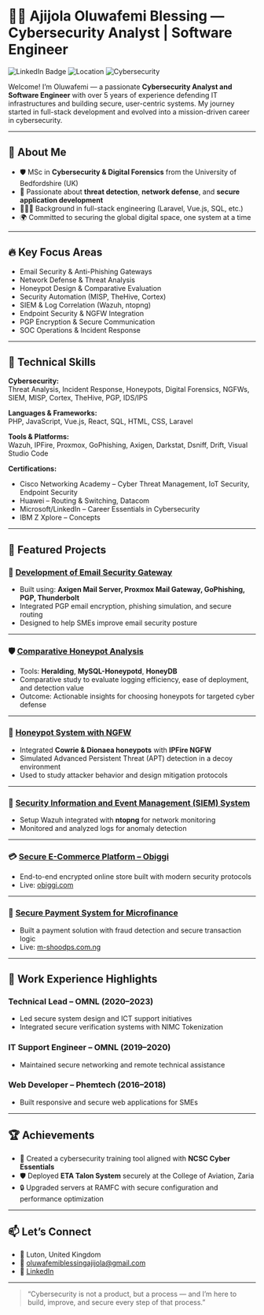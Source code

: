 # 👨‍💻 Ajijola Oluwafemi Blessing — Cybersecurity Analyst | Software Engineer

![LinkedIn Badge](https://img.shields.io/badge/LinkedIn-Profile-blue?logo=linkedin&style=flat-square)
![Location](https://img.shields.io/badge/Based_in-United_Kingdom-007EC6?style=flat-square)
![Cybersecurity](https://img.shields.io/badge/Role-Cybersecurity_Analyst-success?style=flat-square)

Welcome! I’m Oluwafemi — a passionate **Cybersecurity Analyst and Software Engineer** with over 5 years of experience defending IT infrastructures and building secure, user-centric systems. My journey started in full-stack development and evolved into a mission-driven career in cybersecurity.

---

## 📌 About Me

- 🛡️ MSc in **Cybersecurity & Digital Forensics** from the University of Bedfordshire (UK)
- 🔐 Passionate about **threat detection**, **network defense**, and **secure application development**
- 👨🏽‍💻 Background in full-stack engineering (Laravel, Vue.js, SQL, etc.)
- 🌍 Committed to securing the global digital space, one system at a time

---

## 🔥 Key Focus Areas

- Email Security & Anti-Phishing Gateways  
- Network Defense & Threat Analysis  
- Honeypot Design & Comparative Evaluation  
- Security Automation (MISP, TheHive, Cortex)  
- SIEM & Log Correlation (Wazuh, ntopng)  
- Endpoint Security & NGFW Integration  
- PGP Encryption & Secure Communication  
- SOC Operations & Incident Response

---

## 🧠 Technical Skills

**Cybersecurity:**  
Threat Analysis, Incident Response, Honeypots, Digital Forensics, NGFWs, SIEM, MISP, Cortex, TheHive, PGP, IDS/IPS

**Languages & Frameworks:**  
PHP, JavaScript, Vue.js, React, SQL, HTML, CSS, Laravel

**Tools & Platforms:**  
Wazuh, IPFire, Proxmox, GoPhishing, Axigen, Darkstat, Dsniff, Drift, Visual Studio Code

**Certifications:**  
- Cisco Networking Academy – Cyber Threat Management, IoT Security, Endpoint Security  
- Huawei – Routing & Switching, Datacom  
- Microsoft/LinkedIn – Career Essentials in Cybersecurity  
- IBM Z Xplore – Concepts  

---

## 🚀 Featured Projects

### 🔐 [Development of Email Security Gateway](https://github.com/ajijola/email-security-gateway)

- Built using: **Axigen Mail Server, Proxmox Mail Gateway, GoPhishing, PGP, Thunderbolt**
- Integrated PGP email encryption, phishing simulation, and secure routing
- Designed to help SMEs improve email security posture

---

### 🛡️ [Comparative Honeypot Analysis](https://github.com/ajijola/honeypot-comparison)

- Tools: **Heralding**, **MySQL-Honeypotd**, **HoneyDB**
- Comparative study to evaluate logging efficiency, ease of deployment, and detection value
- Outcome: Actionable insights for choosing honeypots for targeted cyber defense

---

### 🧲 [Honeypot System with NGFW](https://github.com/ajijola/ngfw-honeypot-system)

- Integrated **Cowrie & Dionaea honeypots** with **IPFire NGFW**
- Simulated Advanced Persistent Threat (APT) detection in a decoy environment
- Used to study attacker behavior and design mitigation protocols

---

### 📡 [Security Information and Event Management (SIEM) System](https://github.com/ajijola/siem-wazuh)

- Setup Wazuh integrated with **ntopng** for network monitoring
- Monitored and analyzed logs for anomaly detection

---

### 💳 [Secure E-Commerce Platform – Obiggi](https://github.com/ajijola/obiggi-secure-ecommerce)

- End-to-end encrypted online store built with modern security protocols  
- Live: [obiggi.com](https://obiggi.com)

---

### 🧾 [Secure Payment System for Microfinance](https://github.com/ajijola/m-shood-payment-secure)

- Built a payment solution with fraud detection and secure transaction logic  
- Live: [m-shoodps.com.ng](https://m-shoodps.com.ng)

---

## 💼 Work Experience Highlights

### Technical Lead – OMNL (2020–2023)
- Led secure system design and ICT support initiatives
- Integrated secure verification systems with NIMC Tokenization

### IT Support Engineer – OMNL (2019–2020)
- Maintained secure networking and remote technical assistance

### Web Developer – Phemtech (2016–2018)
- Built responsive and secure web applications for SMEs

---

## 🏆 Achievements

- 🧠 Created a cybersecurity training tool aligned with **NCSC Cyber Essentials**
- 🛡️ Deployed **ETA Talon System** securely at the College of Aviation, Zaria
- 🔒 Upgraded servers at RAMFC with secure configuration and performance optimization

---

## 📫 Let’s Connect

- 📍 Luton, United Kingdom  
- 📧 oluwafemiblessingajijola@gmail.com  
- 🔗 [LinkedIn](https://www.linkedin.com/in/ajijola-oluwafemi-ba839712a)

---

> “Cybersecurity is not a product, but a process — and I’m here to build, improve, and secure every step of that process.”

